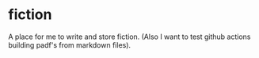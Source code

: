 # fiction
A place for me to write and store fiction. (Also I want to test github actions building padf's from markdown files).
